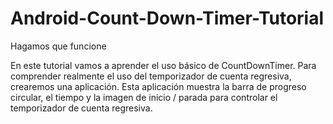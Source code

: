 # Android-Count-Down-Timer-Tutorial


Hagamos que funcione

En este tutorial vamos a aprender el uso básico de CountDownTimer. Para comprender realmente el uso del temporizador de cuenta regresiva, crearemos una aplicación. Esta aplicación muestra la barra de progreso circular, el tiempo y la imagen de inicio / parada para controlar el temporizador de cuenta regresiva.
